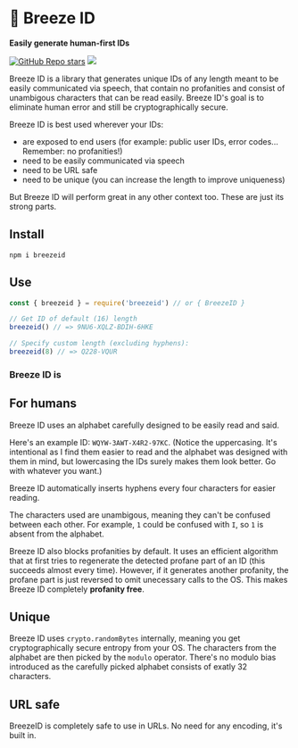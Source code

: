 # 🍃 Breeze ID
**Easily generate human-first IDs**

[![GitHub Repo stars](https://img.shields.io/github/stars/tzwel/breezeid?style=flat&logo=Github&label=Star%20on%20Github&color=0e8c16)](https://github.com/tzwel/breezeid)
<a href="https://ko-fi.com/tzwel">
  <img src="https://img.shields.io/badge/support%20me%20on-ko--fi-pink?logo=ko-fi&logoColor=pink&logoWidth=20&style=flat"/>
</a>

Breeze ID is a library that generates unique IDs of any length meant to be easily communicated via speech, that contain no profanities and consist of unambigous characters that can be read easily. Breeze ID's goal is to eliminate human error and still be cryptographically secure.

Breeze ID is best used wherever your IDs:
- are exposed to end users (for example: public user IDs, error codes... Remember: no profanities!)
- need to be easily communicated via speech
- need to be URL safe
- need to be unique (you can increase the length to improve uniqueness)

But Breeze ID will perform great in any other context too. These are just its strong parts.

## Install
```
npm i breezeid
```

## Use
```javascript
const { breezeid } = require('breezeid') // or { BreezeID }

// Get ID of default (16) length
breezeid() // => 9NU6-XQLZ-BDIH-6HKE

// Specify custom length (excluding hyphens):
breezeid(8) // => Q228-VQUR

```

### Breeze ID is

## For humans
Breeze ID uses an alphabet carefully designed to be easily read and said.

Here's an example ID: `WQYW-3AWT-X4R2-97KC`. (Notice the uppercasing. It's intentional as I find them easier to read and the alphabet was designed with them in mind, but lowercasing the IDs surely makes them look better. Go with whatever you want.)

Breeze ID automatically inserts hyphens every four characters for easier reading.

The characters used are unambigous, meaning they can't be confused between each other. For example, `1` could be confused with `I`, so `1` is absent from the alphabet.

Breeze ID also blocks profanities by default. It uses an efficient algorithm that at first tries to regenerate the detected profane part of an ID (this succeeds almost every time). However, if it generates another profanity, the profane part is just reversed to omit unecessary calls to the OS. This makes Breeze ID completely **profanity free**.

## Unique
Breeze ID uses `crypto.randomBytes` internally, meaning you get cryptographically secure entropy from your OS.
The characters from the alphabet are then picked by the `modulo` operator. There's no modulo bias introduced as the carefully picked alphabet consists of exatly 32 characters.

## URL safe
BreezeID is completely safe to use in URLs. No need for any encoding, it's built in. 
